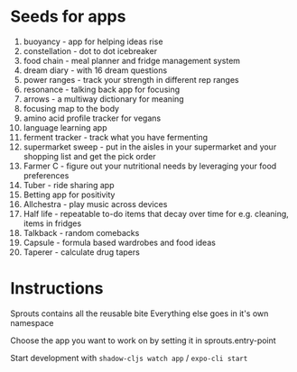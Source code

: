 # Seeds for apps

1. buoyancy - app for helping ideas rise
2. constellation - dot to dot icebreaker
3. food chain - meal planner and fridge management system
4. dream diary - with 16 dream questions
5. power ranges - track your strength in different rep ranges
6. resonance - talking back app for focusing
7. arrows - a multiway dictionary for meaning
8. focusing map to the body
9. amino acid profile tracker for vegans
10. language learning app
11. ferment tracker - track what you have fermenting
12. supermarket sweep - put in the aisles in your supermarket and your shopping list and get the pick order
13. Farmer C - figure out your nutritional needs by leveraging your food preferences
14. Tuber - ride sharing app
15. Betting app for positivity
16. Allchestra - play music across devices
17. Half life - repeatable to-do items that decay over time for e.g. cleaning, items in fridges
18. Talkback - random comebacks
19. Capsule - formula based wardrobes and food ideas
20. Taperer - calculate drug tapers

# Instructions

Sprouts contains all the reusable bite
Everything else goes in it's own namespace

Choose the app you want to work on by setting it in sprouts.entry-point

Start development with `shadow-cljs watch app` / `expo-cli start`
